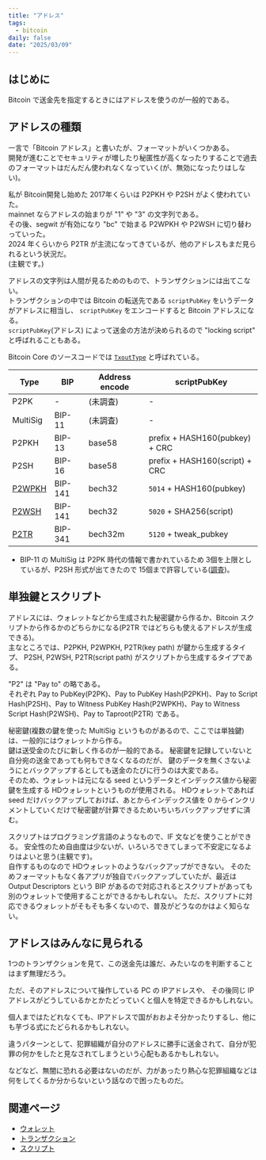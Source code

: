 ```yaml
---
title: "アドレス"
tags:
  - bitcoin
daily: false
date: "2025/03/09"
---
```


## はじめに

Bitcoin で送金先を指定するときにはアドレスを使うのが一般的である。

## アドレスの種類

一言で「Bitcoin アドレス」と書いたが、フォーマットがいくつかある。  
開発が進むことでセキュリティが増したり秘匿性が高くなったりすることで過去のフォーマットはだんだん使われなくなっていく(が、無効になったりはしない)。

私が Bitcoin開発し始めた 2017年くらいは P2PKH や P2SH がよく使われていた。  
mainnet ならアドレスの始まりが "1" や "3" の文字列である。  
その後、segwit が有効になり "bc" で始まる P2WPKH や P2WSH に切り替わっていった。  
2024 年くらいから P2TR が主流になってきているが、他のアドレスもまだ見られるという状況だ。  
(主観です。)

アドレスの文字列は人間が見るためのもので、トランザクションには出てこない。  
トランザクションの中では Bitcoin の転送先である `scriptPubKey` をいうデータがアドレスに相当し、
`scriptPubKey` をエンコードすると Bitcoin アドレスになる。  
`scriptPubKey`(アドレス) によって送金の方法が決められるので "locking script" と呼ばれることもある。

Bitcoin Core のソースコードでは [`TxoutType`](https://github.com/bitcoin/bitcoin/blob/v28.1/src/script/solver.h#L22-L35) と呼ばれている。

| Type | BIP | Address encode | scriptPubKey
| ---- | ---- | ---- | ---- |
| P2PK | - | (未調査) | - |
| MultiSig | BIP-11 | (未調査) | - |
| P2PKH | BIP-13 | base58 | prefix + HASH160(pubkey) + CRC |
| P2SH | BIP-16 | base58 | prefix + HASH160(script) + CRC |
| [P2WPKH](../02_addr/p2wpkh.md) | BIP-141 | bech32 | `5014` + HASH160(pubkey) |
| [P2WSH](../02_addr/p2wsh.md) | BIP-141 | bech32 | `5020` + SHA256(script) |
| [P2TR](../02_addr/p2tr.md) | BIP-341 | bech32m | `5120` + tweak_pubkey |

* BIP-11 の MultiSig は P2PK 時代の情報で書かれているため 3個を上限としているが、P2SH 形式が出てきたので 15個まで許容している([調査](/2025/01/20250131-btc.html))。

## 単独鍵とスクリプト

アドレスには、ウォレットなどから生成された秘密鍵から作るか、Bitcoin スクリプトから作るかのどちらかになる(P2TR ではどちらも使えるアドレスが生成できる)。  
主なところでは、P2PKH, P2WPKH, P2TR(key path) が鍵から生成するタイプ、
P2SH, P2WSH, P2TR(script path) がスクリプトから生成するタイプである。

"P2" は "Pay to" の略である。  
それぞれ Pay to PubKey(P2PK)、Pay to PubKey Hash(P2PKH)、Pay to Script Hash(P2SH)、Pay to Witness PubKey Hash(P2WPKH)、Pay to Witness Script Hash(P2WSH)、Pay to Taproot(P2TR) である。

秘密鍵(複数の鍵を使った MultiSig というものがあるので、ここでは単独鍵)は、一般的にはウォレットから作る。  
鍵は送受金のたびに新しく作るのが一般的である。
秘密鍵を記録していないと自分宛の送金であっても何もできなくなるのだが、
鍵のデータを無くさないようにとバックアップするとしても送金のたびに行うのは大変である。  
そのため、ウォレットは元になる seed というデータとインデックス値から秘密鍵を生成する HDウォレットというものが使用される。
HDウォレットであれば seed だけバックアップしておけば、あとからインデックス値を 0 からインクリメントしていくだけで秘密鍵が計算できるためいちいちバックアップせずに済む。

スクリプトはプログラミング言語のようなもので、IF 文などを使うことができる。
安全性のため自由度は少ないが、いろいろできてしまって不安定になるよりはよいと思う(主観です)。  
自作するものなので HDウォレットのようなバックアップができない。
そのためフォーマットもなく各アプリが独自でバックアップしていたが、最近は Output Descriptors という BIP があるので対応されるとスクリプトがあっても別のウォレットで使用することができるかもしれない。
ただ、スクリプトに対応できるウォレットがそもそも多くないので、普及がどうなのかはよく知らない。

## アドレスはみんなに見られる

1つのトランザクションを見て、この送金先は誰だ、みたいなのを判断することはまず無理だろう。

ただ、そのアドレスについて操作している PC の IPアドレスや、
その後同じ IP アドレスがどうしているかとかたどっていくと個人を特定できるかもしれない。

個人まではたどれなくても、IPアドレスで国がおおよそ分かったりするし、他にも芋づる式にたどられるかもしれない。

違うパターンとして、犯罪組織が自分のアドレスに勝手に送金されて、自分が犯罪の何かをしたと見なされてしまうという心配もあるかもしれない。

などなど、無闇に恐れる必要はないのだが、力があったり熱心な犯罪組織などは何をしてくるか分からないという話なので困ったものだ。

## 関連ページ

* [ウォレット](./wallet.md)
* [トランザクション](./transactions.md)
* [スクリプト](./script.md)
